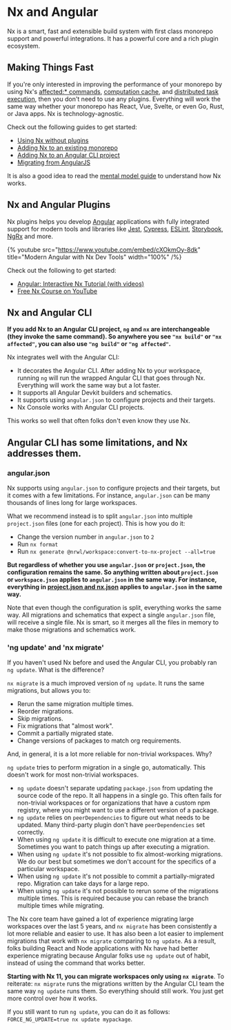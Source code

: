 # Nx and Angular

Nx is a smart, fast and extensible build system with first class monorepo support and powerful integrations. It has a powerful core and a rich plugin ecosystem.

## Making Things Fast

If you're only interested in improving the performance of your monorepo by using Nx's [affected:\* commands](/using-nx/affected), [computation cache](/using-nx/caching), and [distributed task execution](/using-nx/dte), then you don't need to use any plugins. Everything will work the same way whether your monorepo has React, Vue, Svelte, or even Go, Rust, or Java apps. Nx is technology-agnostic.

Check out the following guides to get started:

- [Using Nx without plugins](/getting-started/nx-core)
- [Adding Nx to an existing monorepo](/migration/adding-to-monorepo)
- [Adding Nx to an Angular CLI project](/migration/migration-angular)
- [Migrating from AngularJS](/migration/migration-angularjs)

It is also a good idea to read the [mental model guide](/using-nx/mental-model) to understand how Nx works.

## Nx and Angular Plugins

Nx plugins helps you develop [Angular](/packages/angular) applications with fully integrated support for
modern tools and libraries like [Jest](/jest/overview), [Cypress](/cypress/overview),
[ESLint](/linter/eslint), [Storybook](/packages/storybook), [NgRx](/guides/misc-ngrx) and more.

{% youtube
src="https://www.youtube.com/embed/cXOkmOy-8dk"
title="Modern Angular with Nx Dev Tools"
width="100%" /%}

Check out the following to get started:

- [Angular: Interactive Nx Tutorial (with videos)](/angular-tutorial/01-create-application)
- [Free Nx Course on YouTube](https://www.youtube.com/watch?time_continue=49&v=2mYLe9Kp9VM&feature=emb_logo)

## Nx and Angular CLI

**If you add Nx to an Angular CLI project, `ng` and `nx` are interchangeable (they invoke the same command). So anywhere you see `"nx build"` or `"nx affected"`, you can also use `"ng build"` or `"ng affected"`.**

Nx integrates well with the Angular CLI:

- It decorates the Angular CLI. After adding Nx to your workspace, running `ng` will run the wrapped Angular CLI that goes through Nx. Everything will work the same way but a lot faster.
- It supports all Angular Devkit builders and schematics.
- It supports using `angular.json` to configure projects and their targets.
- Nx Console works with Angular CLI projects.

This works so well that often folks don't even know they use Nx.

## Angular CLI has some limitations, and Nx addresses them.

### angular.json

Nx supports using `angular.json` to configure projects and their targets, but it comes with a few limitations. For instance, `angular.json` can be many thousands of lines long for large workspaces.

What we recommend instead is to split `angular.json` into multiple `project.json` files (one for each project). This is how you do it:

- Change the version number in `angular.json` to `2`
- Run `nx format`
- Run `nx generate @nrwl/workspace:convert-to-nx-project --all=true`

**But regardless of whether you use `angular.json` or `project.json`, the configuration remains the same. So anything written about `project.json` or `workspace.json` applies to `angular.json` in the same way. For instance, everything in [project.json and nx.json](/configuration/projectjson) applies to `angular.json` in the same way.**

Note that even though the configuration is split, everything works the same way. All migrations and schematics that expect a single `angular.json` file, will receive a single file. Nx is smart, so it merges all the files in memory to make those migrations and schematics work.

### 'ng update' and 'nx migrate'

If you haven't used Nx before and used the Angular CLI, you probably ran `ng update`. What is the difference?

`nx migrate` is a much improved version of `ng update`. It runs the same migrations, but allows you to:

- Rerun the same migration multiple times.
- Reorder migrations.
- Skip migrations.
- Fix migrations that "almost work".
- Commit a partially migrated state.
- Change versions of packages to match org requirements.

And, in general, it is a lot more reliable for non-trivial workspaces. Why?

`ng update` tries to perform migration in a single go, automatically. This doesn't work for most non-trivial workspaces.

- `ng update` doesn't separate updating `package.json` from updating the source code of the repo. It all happens in a single go. This often fails for non-trivial workspaces or for organizations that have a custom npm registry, where you might want to use a different version of a package.
- `ng update` relies on `peerDependencies` to figure out what needs to be updated. Many third-party plugin don't have `peerDependencies` set correctly.
- When using `ng update` it is difficult to execute one migration at a time. Sometimes you want to patch things up after executing a migration.
- When using `ng update` it's not possible to fix almost-working migrations. We do our best but sometimes we don't account for the specifics of a particular workspace.
- When using `ng update` it's not possible to commit a partially-migrated repo. Migration can take days for a large repo.
- When using `ng update` it's not possible to rerun some of the migrations multiple times. This is required because you can rebase the branch multiple times while migrating.

The Nx core team have gained a lot of experience migrating large workspaces over the last 5 years, and `nx migrate` has been consistently a lot more reliable and easier to use. It has also been a lot easier to implement migrations that work with `nx migrate` comparing to `ng update`. As a result, folks building React and Node applications with Nx have had better experience migrating because Angular folks use `ng update` out of habit, instead of using the command that works better.

**Starting with Nx 11, you can migrate workspaces only using `nx migrate`**. To reiterate: `nx migrate` runs the migrations written by the Angular CLI team the same way `ng update` runs them. So everything should still work. You just get more control over how it works.

If you still want to run `ng update`, you can do it as follows: `FORCE_NG_UPDATE=true nx update mypackage`.
